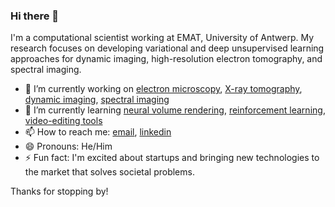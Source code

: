 ### Hi there 👋

I'm a computational scientist working at EMAT, University of Antwerp. My research focuses on developing variational and deep unsupervised learning approaches for dynamic imaging, high-resolution electron tomography, and spectral imaging.

- 🔭 I’m currently working on [electron microscopy](https://en.wikipedia.org/wiki/Annular_dark-field_imaging), [X-ray tomography](https://felixlucka.github.io/assets/talks/XRayTomographyLecture_21_03_2022.pdf), [dynamic imaging](https://en.wikipedia.org/wiki/Live-cell_imaging), [spectral imaging](https://arxiv.org/pdf/2112.11406.pdf)
- 🌱 I’m currently learning [neural volume rendering](https://www.matthewtancik.com/nerf), [reinforcement learning](https://towardsdatascience.com/reinforcement-learning-101-e24b50e1d292), [video-editing tools](https://runwayml.com/)
- 📫 How to reach me: [email](ajinkyakadu125@gmail.com), [linkedin](https://www.linkedin.com/in/ajinkyakadu/)
- 😄 Pronouns: He/Him
- ⚡ Fun fact: I'm excited about startups and bringing new technologies to the market that solves societal problems.

Thanks for stopping by!
